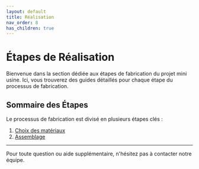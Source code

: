 ```yaml
---
layout: default
title: Réalisation
nav_order: 8
has_children: true
---
```


# Étapes de Réalisation

Bienvenue dans la section dédiée aux étapes de fabrication du projet mini usine. Ici, vous trouverez des guides détaillés pour chaque étape du processus de fabrication.

## Sommaire des Étapes

Le processus de fabrication est divisé en plusieurs étapes clés :

1. [Choix des matériaux](ressources.md)
2. [Assemblage](assemblage.md)

---

Pour toute question ou aide supplémentaire, n'hésitez pas à contacter notre équipe.
